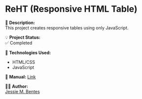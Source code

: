 # ReHT (Responsive HTML Table)

🔎 **Description:**  
This project creates responsive tables using only JavaScript.

💡 **Project Status:**  
✅ Completed

🔨 **Technologies Used:**
- HTML/CSS
- JavaScript

📖 **Manual:**
[Link](./ReHT_v0.3/ReHT/Manual.md)

🙋‍♀️ **Author:**  
[Jessie M. Bentes](https://github.com/LadyJessie19)

